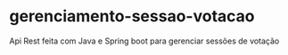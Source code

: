 # gerenciamento-sessao-votacao
Api Rest feita com Java e Spring boot para gerenciar sessões de votação
